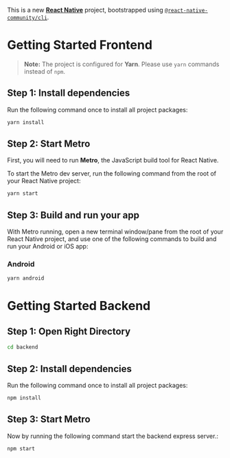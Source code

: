 This is a new [**React Native**](https://reactnative.dev) project, bootstrapped using [`@react-native-community/cli`](https://github.com/react-native-community/cli).

# Getting Started Frontend

> **Note:** The project is configured for **Yarn**. Please use `yarn` commands instead of `npm`.

## Step 1: Install dependencies

Run the following command once to install all project packages:

```sh
yarn install
```

## Step 2: Start Metro

First, you will need to run **Metro**, the JavaScript build tool for React Native.

To start the Metro dev server, run the following command from the root of your React Native project:

```sh
yarn start
```

## Step 3: Build and run your app

With Metro running, open a new terminal window/pane from the root of your React Native project, and use one of the following commands to build and run your Android or iOS app:

### Android

```sh
yarn android
```



# Getting Started Backend

## Step 1: Open Right Directory

```sh
cd backend
```

## Step 2: Install dependencies

Run the following command once to install all project packages:

```sh
npm install
```

## Step 3: Start Metro

Now by running the following command start the backend express server.:

```sh
npm start
```

